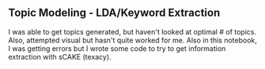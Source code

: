 ## Topic Modeling - LDA/Keyword Extraction

I was able to get topics generated, but haven't looked at optimal # of topics. Also, attempted visual but hasn't quite worked for me. Also in this notebook, I was getting errors but I wrote some code to try to get information extraction with sCAKE (texacy). 
